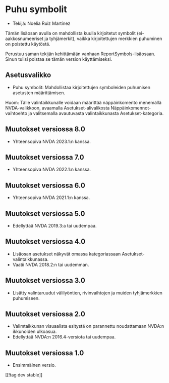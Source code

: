 # Puhu symbolit #

*	Tekijä: Noelia Ruiz Martínez

Tämän lisäosan avulla on mahdollista kuulla kirjoitetut symbolit
(ei-aakkosnumeeriset ja tyhjämerkit), vaikka kirjoitettujen merkkien
puhuminen on poistettu käytöstä.

Perustuu saman tekijän kehittämään vanhaan ReportSymbols-lisäosaan. Sinun
tulisi poistaa se tämän version käyttämiseksi.

## Asetusvalikko ##
*	Puhu symbolit: Mahdollistaa kirjoitettujen symboleiden puhumisen asetusten
  määrittämisen.

Huom: Tälle valintaikkunalle voidaan määrittää näppäinkomento menemällä
NVDA-valikkoon, avaamalla Asetukset-alivalikosta Näppäinkomennot-vaihtoehto
ja valitsemalla avautuvasta valintaikkunasta Asetukset-kategoria.

## Muutokset versiossa 8.0
* Yhteensopiva NVDA 2023.1:n kanssa.

## Muutokset versiossa 7.0
* Yhteensopiva NVDA 2022.1:n kanssa.

## Muutokset versiossa 6.0
* Yhteensopiva NVDA 2021.1:n kanssa.

## Muutokset versiossa 5.0 ##
*	Edellyttää NVDA 2019.3:a tai uudempaa.

## Muutokset versiossa 4.0 ##
* Lisäosan asetukset näkyvät omassa kategoriassaan
  Asetukset-valintaikkunassa.
* Vaatii NVDA 2018.2:n tai uudemman.

## Muutokset versiossa 3.0 ##
* Lisätty valintaruudut välilyöntien, rivinvaihtojen ja muiden tyhjämerkkien
  puhumiseen.

## Muutokset versiossa 2.0 ##
*	Valimtaikkunan visuaalista esitystä on parannettu noudattamaan NVDA:n
  ikkunoiden ulkoasua.
*	Edellyttää NVDA:n 2016.4-versiota tai uudempaa.

## Muutokset versiossa 1.0 ##
*	Ensimmäinen versio.

[[!tag dev stable]]

